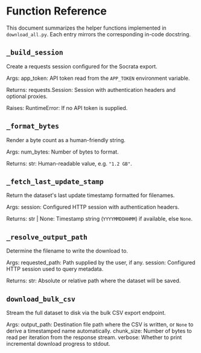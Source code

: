 # Function Reference

This document summarizes the helper functions implemented in `download_all.py`.
Each entry mirrors the corresponding in-code docstring.

## `_build_session`

Create a requests session configured for the Socrata export.

Args:
  app_token: API token read from the `APP_TOKEN` environment variable.

Returns:
  requests.Session: Session with authentication headers and optional proxies.

Raises:
  RuntimeError: If no API token is supplied.

## `_format_bytes`

Render a byte count as a human-friendly string.

Args:
  num_bytes: Number of bytes to format.

Returns:
  str: Human-readable value, e.g. `"1.2 GB"`.

## `_fetch_last_update_stamp`

Return the dataset's last update timestamp formatted for filenames.

Args:
  session: Configured HTTP session with authentication headers.

Returns:
  str | None: Timestamp string (`YYYYMMDDHHMM`) if available, else `None`.

## `_resolve_output_path`

Determine the filename to write the download to.

Args:
  requested_path: Path supplied by the user, if any.
  session: Configured HTTP session used to query metadata.

Returns:
  str: Absolute or relative path where the dataset will be saved.

## `download_bulk_csv`

Stream the full dataset to disk via the bulk CSV export endpoint.

Args:
  output_path: Destination file path where the CSV is written, or `None` to
    derive a timestamped name automatically.
  chunk_size: Number of bytes to read per iteration from the response stream.
  verbose: Whether to print incremental download progress to stdout.

